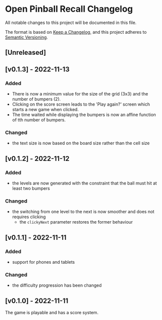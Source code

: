 # Open Pinball Recall Changelog

All notable changes to this project will be documented in this file.

The format is based on [Keep a Changelog](https://keepachangelog.com/en/1.0.0/),
and this project adheres to [Semantic Versioning](https://semver.org/spec/v2.0.0.html).

## [Unreleased]

## [v0.1.3] - 2022-11-13

### Added

- There is now a minimum value for the size of the grid (3x3) and the number of bumpers (2).
- Clicking on the score screen leads to the 'Play again?' screen which starts a new game when clicked.
- The time waited while displaying the bumpers is now an affine function of tth number of bumpers.

### Changed

- the text size is now based on the board size rather than the cell size

## [v0.1.2] - 2022-11-12

### Added

- the levels are now generated with the constraint that the ball must hit at least two bumpers

### Changed

- the switching from one level to the next is now smoother and does not requires clicking
  - the `clickyNext` parameter restores the former behaviour

## [v0.1.1] - 2022-11-11

### Added

- support for phones and tablets

### Changed

- the difficulty progression has been changed

## [v0.1.0] - 2022-11-11

The game is playable and has a score system.
